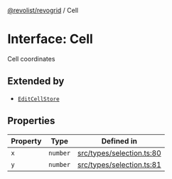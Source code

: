 [@revolist/revogrid](README.md) / Cell

# Interface: Cell

Cell coordinates

## Extended by

- [`EditCellStore`](Interface.EditCellStore.md)

## Properties

| Property | Type | Defined in |
| ------ | ------ | ------ |
| `x` | `number` | [src/types/selection.ts:80](https://github.com/revolist/revogrid/blob/aad859c5867a15f34f8919817adea85dcff4ee63/src/types/selection.ts#L80) |
| `y` | `number` | [src/types/selection.ts:81](https://github.com/revolist/revogrid/blob/aad859c5867a15f34f8919817adea85dcff4ee63/src/types/selection.ts#L81) |
